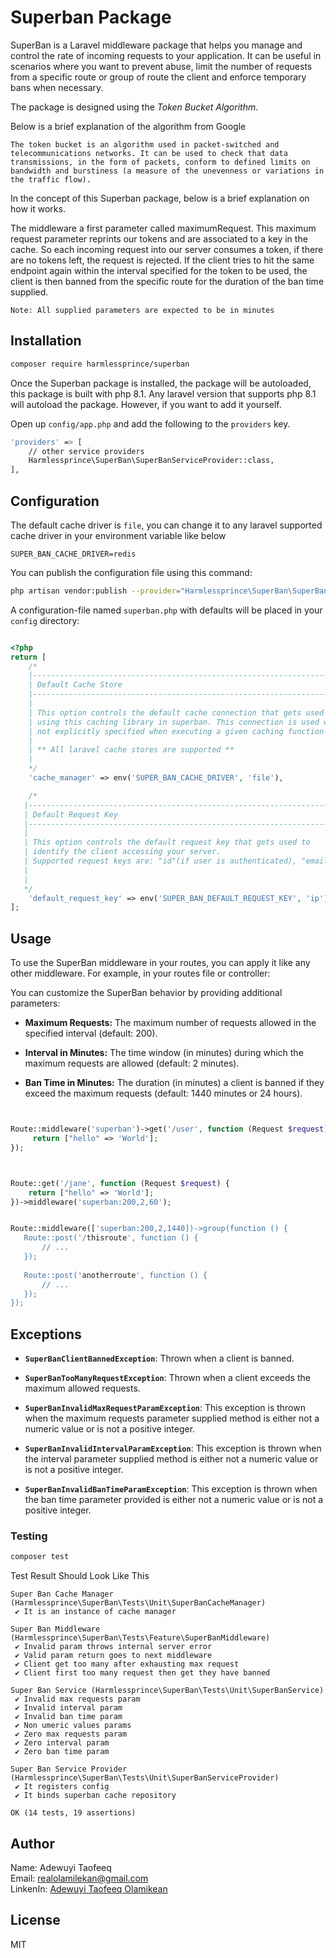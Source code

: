 
# Superban Package

<p>
    SuperBan is a Laravel middleware package that helps you manage and control the rate of incoming requests to your application. It can be useful in scenarios where you want to prevent abuse, limit the number of requests from a specific route or group of route the client and enforce temporary bans when necessary.

</p>

<p>
The package is designed using the <em>Token Bucket Algorithm</em>. 

Below is a brief explanation of the algorithm from Google

`The token bucket is an algorithm used in packet-switched and telecommunications networks. It can be used to check that data transmissions, in the form of packets, conform to defined limits on bandwidth and burstiness (a measure of the unevenness or variations in the traffic flow).
`

In the concept of this Superban package, below is a brief explanation on how it works.

The middleware a first parameter called maximumRequest. This maximum request parameter reprints our tokens and are associated to a key in the cache. So each incoming request into our server consumes a token, if there are no tokens left, the request is rejected. If the client tries to hit the same endpoint again within the interval specified for the token to be used, the client is then banned from the specific route for the duration of the ban time supplied.

`Note: All supplied parameters are expected to be in minutes`

</p>

## Installation
```bash
composer require harmlessprince/superban
```

Once the Superban package is installed, the package will be autoloaded, this package is built with php 8.1. Any laravel version that supports php 8.1 will autoload the package. However, if you want to add it yourself.

Open up `config/app.php` and add the following to the `providers` key.

```bash
'providers' => [
    // other service providers
    Harmlessprince\SuperBan\SuperBanServiceProvider::class,
],
```

## Configuration
The default cache driver is `file`, you can change it to any laravel supported cache driver in your environment variable like below

```dotenv
SUPER_BAN_CACHE_DRIVER=redis
```

You can publish the configuration file using this command:

```bash
php artisan vendor:publish --provider="Harmlessprince\SuperBan\SuperBanServiceProvider" --tag=superban-config
```

A configuration-file named `superban.php` with  defaults will be placed in your `config` directory:

```php

<?php
return [
    /*
    |--------------------------------------------------------------------------
    | Default Cache Store
    |--------------------------------------------------------------------------
    |
    | This option controls the default cache connection that gets used while
    | using this caching library in superban. This connection is used when another is
    | not explicitly specified when executing a given caching function within the superban        libary.
    |
    | ** All laravel cache stores are supported **
    |
    */
    'cache_manager' => env('SUPER_BAN_CACHE_DRIVER', 'file'),

    /*
   |--------------------------------------------------------------------------
   | Default Request Key
   |--------------------------------------------------------------------------
   |
   | This option controls the default request key that gets used to
   | identify the client accessing your server.
   | Supported request keys are: "id"(if user is authenticated), "email"(if user is              authenticated), "ip"
   |
   |
   */
    'default_request_key' => env('SUPER_BAN_DEFAULT_REQUEST_KEY', 'ip'),
];
```

## Usage
<p>
To use the SuperBan middleware in your routes, you can apply it like any other middleware. For example, in your routes file or controller:

You can customize the SuperBan behavior by providing additional parameters:
</p>

<ul>
    <li>

**Maximum Requests:** The maximum number of requests allowed in the specified interval      (default: 200).

  </li>
   <li>

**Interval in Minutes:** The time window (in minutes) during which the maximum requests are allowed (default: 2 minutes).

  </li>
     <li>

**Ban Time in Minutes:** The duration (in minutes) a client is banned if they exceed the maximum requests (default: 1440 minutes or 24 hours).

  </li>
</ul>

```php


Route::middleware('superban')->get('/user', function (Request $request) {
     return ["hello" => 'World'];
});



Route::get('/jane', function (Request $request) {
    return ["hello" => 'World'];
})->middleware('superban:200,2,60');


Route::middleware(['superban:200,2,1440])->group(function () {
   Route::post('/thisroute', function () {
       // ...
   });
 
   Route::post('anotherroute', function () {
       // ...
   });
});
```

## Exceptions

<ul>
    <li>

**`SuperBanClientBannedException`**: Thrown when a client is banned.

  </li>
  <li>

**`SuperBanTooManyRequestException`**: Thrown when a client exceeds the maximum allowed requests.

  </li>
  <li>

**`SuperBanInvalidMaxRequestParamException`**: This exception is thrown when the maximum requests parameter supplied method is either not a numeric value or is not a positive integer.

  </li>

  <li>

**`SuperBanInvalidIntervalParamException`**: This exception is thrown when the interval  parameter supplied method is either not a numeric value or is not a positive integer.
  </li>

 <li>

**`SuperBanInvalidBanTimeParamException`**: This exception is thrown when the ban time parameter provided is either not a numeric value or is not a positive integer.
  </li>
</ul>


### Testing

```bash
composer test
```
Test Result Should Look Like This

```
Super Ban Cache Manager (Harmlessprince\SuperBan\Tests\Unit\SuperBanCacheManager)
 ✔ It is an instance of cache manager

Super Ban Middleware (Harmlessprince\SuperBan\Tests\Feature\SuperBanMiddleware)
 ✔ Invalid param throws internal server error
 ✔ Valid param return goes to next middleware
 ✔ Client get too many after exhausting max request
 ✔ Client first too many request then get they have banned

Super Ban Service (Harmlessprince\SuperBan\Tests\Unit\SuperBanService)
 ✔ Invalid max requests param
 ✔ Invalid interval param
 ✔ Invalid ban time param
 ✔ Non umeric values params
 ✔ Zero max requests param
 ✔ Zero interval param
 ✔ Zero ban time param

Super Ban Service Provider (Harmlessprince\SuperBan\Tests\Unit\SuperBanServiceProvider)
 ✔ It registers config
 ✔ It binds superban cache repository

OK (14 tests, 19 assertions)

```

## Author
Name: Adewuyi Taofeeq <br>
Email: realolamilekan@gmail.com <br>
LinkenIn:  <a href="#license">Adewuyi Taofeeq Olamikean</a> <br>
## License
MIT
